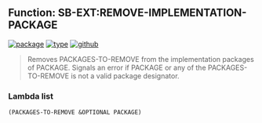 ## Function: SB-EXT:REMOVE-IMPLEMENTATION-PACKAGE
[![package](https://img.shields.io/badge/Package-SB--EXT-5f9ea0.svg?style=social&colorA=999999)](../) [![type](https://img.shields.io/badge/Type-Function-5f9ea0.svg?style=social&colorA=999999)](../#function) [![github](https://img.shields.io/badge/GitHub-View_the_source-5f9ea0.svg?style=social&colorA=999999&logo=github)](https://github.com/sbcl/sbcl/blob/master/src/code/target-package.lisp/) 

> Removes PACKAGES-TO-REMOVE from the implementation packages of
> PACKAGE. Signals an error if PACKAGE or any of the PACKAGES-TO-REMOVE
> is not a valid package designator.

### Lambda list
```
(PACKAGES-TO-REMOVE &OPTIONAL PACKAGE)
```
